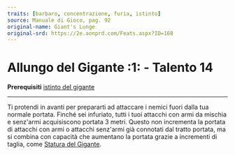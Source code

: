 ```yaml
---
traits: [barbaro, concentrazione, furia, istinto]
source: Manuale di Gioco, pag. 92
original-name: Giant's Lunge
original-srd: https://2e.aonprd.com/Feats.aspx?ID=168
---
```


# Allungo del Gigante :1: - Talento 14

**Prerequisiti**
[istinto del gigante](/classi/barbaro/istinti/istinto-del-gigante)

---

Ti protendi in avanti per prepararti ad attaccare i nemici fuori dalla tua
normale portata. Finché sei infuriato, tutti i tuoi attacchi con armi da mischia
e senz'armi acquisiscono portata 3 metri. Questo non incrementa la portata di
attacchi con armi o attacchi senz'armi già connotati dal tratto portata, ma si
combina con capacità che aumentano la portata grazie a incrementi di taglia,
come [Statura del Gigante](/talenti/barbaro/statura-del-gigante).
